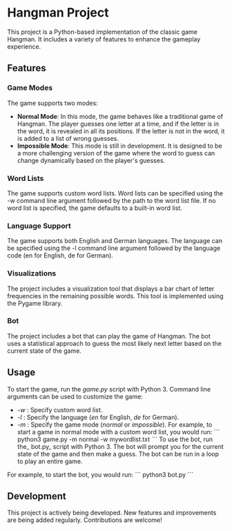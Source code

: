 # Hangman Project
This project is a Python-based implementation of the classic game Hangman. It includes a variety of features to enhance the gameplay experience.  

## Features

### Game Modes
The game supports two modes:
- **Normal Mode**: In this mode, the game behaves like a traditional game of Hangman. The player guesses one letter at a time, and if the letter is in the word, it is revealed in all its positions. If the letter is not in the word, it is added to a list of wrong guesses.
- **Impossible Mode**: This mode is still in development. It is designed to be a more challenging version of the game where the word to guess can change dynamically based on the player's guesses.


### Word Lists
The game supports custom word lists. Word lists can be specified using the -w command line argument followed by the path to the word list file. If no word list is specified, the game defaults to a built-in word list.

### Language Support
The game supports both English and German languages. The language can be specified using the -l command line argument followed by the language code (en for English, de for German).

### Visualizations
The project includes a visualization tool that displays a bar chart of letter frequencies in the remaining possible words. This tool is implemented using the Pygame library.

### Bot
The project includes a bot that can play the game of Hangman. The bot uses a statistical approach to guess the most likely next letter based on the current state of the game.

## Usage
To start the game, run the _game.py_ script with Python 3. Command line arguments can be used to customize the game:

- _-w <wordlist-path>_: Specify custom word list.
- _-l <language>_: Specify the language (_en_ for English, _de_ for German).
- _-m <mode>_: Specify the game mode (_normal_ or _impossible_).
For example, to start a game in normal mode with a custom word list, you would run:
´´´
python3 game.py -m normal -w mywordlist.txt
´´´
To use the bot, run the_ bot.py_ script with Python 3. The bot will prompt you for the current state of the game and then make a guess. The bot can be run in a loop to play an entire game.

For example, to start the bot, you would run:
´´´
python3 bot.py
´´´

## Development
This project is actively being developed. New features and improvements are being added regularly. Contributions are welcome!
